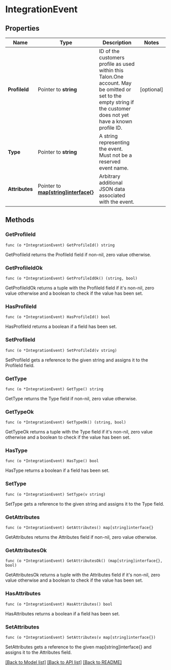 # IntegrationEvent

## Properties

Name | Type | Description | Notes
------------ | ------------- | ------------- | -------------
**ProfileId** | Pointer to **string** | ID of the customers profile as used within this Talon.One account. May be omitted or set to the empty string if the customer does not yet have a known profile ID. | [optional] 
**Type** | Pointer to **string** | A string representing the event. Must not be a reserved event name. | 
**Attributes** | Pointer to [**map[string]interface{}**](.md) | Arbitrary additional JSON data associated with the event. | 

## Methods

### GetProfileId

`func (o *IntegrationEvent) GetProfileId() string`

GetProfileId returns the ProfileId field if non-nil, zero value otherwise.

### GetProfileIdOk

`func (o *IntegrationEvent) GetProfileIdOk() (string, bool)`

GetProfileIdOk returns a tuple with the ProfileId field if it's non-nil, zero value otherwise
and a boolean to check if the value has been set.

### HasProfileId

`func (o *IntegrationEvent) HasProfileId() bool`

HasProfileId returns a boolean if a field has been set.

### SetProfileId

`func (o *IntegrationEvent) SetProfileId(v string)`

SetProfileId gets a reference to the given string and assigns it to the ProfileId field.

### GetType

`func (o *IntegrationEvent) GetType() string`

GetType returns the Type field if non-nil, zero value otherwise.

### GetTypeOk

`func (o *IntegrationEvent) GetTypeOk() (string, bool)`

GetTypeOk returns a tuple with the Type field if it's non-nil, zero value otherwise
and a boolean to check if the value has been set.

### HasType

`func (o *IntegrationEvent) HasType() bool`

HasType returns a boolean if a field has been set.

### SetType

`func (o *IntegrationEvent) SetType(v string)`

SetType gets a reference to the given string and assigns it to the Type field.

### GetAttributes

`func (o *IntegrationEvent) GetAttributes() map[string]interface{}`

GetAttributes returns the Attributes field if non-nil, zero value otherwise.

### GetAttributesOk

`func (o *IntegrationEvent) GetAttributesOk() (map[string]interface{}, bool)`

GetAttributesOk returns a tuple with the Attributes field if it's non-nil, zero value otherwise
and a boolean to check if the value has been set.

### HasAttributes

`func (o *IntegrationEvent) HasAttributes() bool`

HasAttributes returns a boolean if a field has been set.

### SetAttributes

`func (o *IntegrationEvent) SetAttributes(v map[string]interface{})`

SetAttributes gets a reference to the given map[string]interface{} and assigns it to the Attributes field.


[[Back to Model list]](../README.md#documentation-for-models) [[Back to API list]](../README.md#documentation-for-api-endpoints) [[Back to README]](../README.md)


